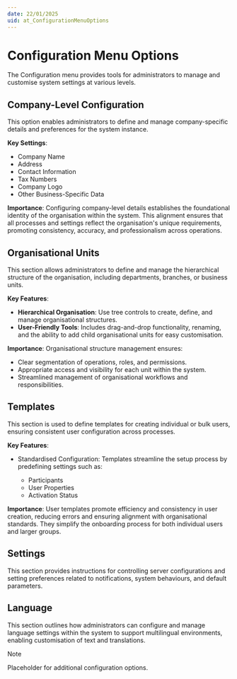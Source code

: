 ```yaml
---
date: 22/01/2025
uid: at_ConfigurationMenuOptions
---
```


# Configuration Menu Options

The Configuration menu provides tools for administrators to manage and customise system settings at various levels.

## Company-Level Configuration

This option enables administrators to define and manage company-specific details and preferences for the system instance.

**Key Settings**:

- Company Name
- Address
- Contact Information
- Tax Numbers
- Company Logo
- Other Business-Specific Data

**Importance**:
Configuring company-level details establishes the foundational identity of the organisation within the system. This alignment ensures that all processes and settings reflect the organisation's unique requirements, promoting consistency, accuracy, and professionalism across operations.

## Organisational Units

This section allows administrators to define and manage the hierarchical structure of the organisation, including departments, branches, or business units.

**Key Features**:

- **Hierarchical Organisation**: Use tree controls to create, define, and manage organisational structures.
- **User-Friendly Tools**: Includes drag-and-drop functionality, renaming, and the ability to add child organisational units for easy customisation.

**Importance**: Organisational structure management ensures:

- Clear segmentation of operations, roles, and permissions.
- Appropriate access and visibility for each unit within the system.
- Streamlined management of organisational workflows and responsibilities.

## Templates

This section is used to define templates for creating individual or bulk users, ensuring consistent user configuration across processes.

**Key Features**:

- Standardised Configuration: Templates streamline the setup process by predefining settings such as:

  - Participants
  - User Properties
  - Activation Status

**Importance**:
User templates promote efficiency and consistency in user creation, reducing errors and ensuring alignment with organisational standards. They simplify the onboarding process for both individual users and larger groups.

## Settings

This section provides instructions for controlling server configurations and setting preferences related to notifications, system behaviours, and default parameters.

## Language

This section outlines how administrators can configure and manage language settings within the system to support multilingual environments, enabling customisation of text and translations.

>[!NOTE]
>Placeholder for additional configuration options.
